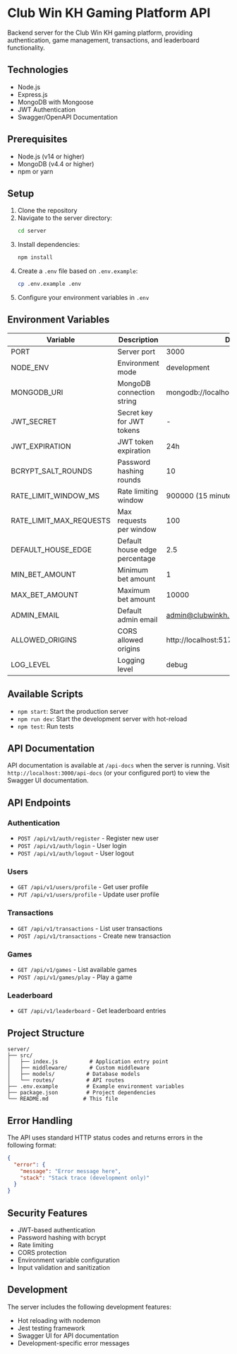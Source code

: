 # Club Win KH Gaming Platform API

Backend server for the Club Win KH gaming platform, providing authentication, game management, transactions, and leaderboard functionality.

## Technologies

- Node.js
- Express.js
- MongoDB with Mongoose
- JWT Authentication
- Swagger/OpenAPI Documentation

## Prerequisites

- Node.js (v14 or higher)
- MongoDB (v4.4 or higher)
- npm or yarn

## Setup

1. Clone the repository
2. Navigate to the server directory:
   ```bash
   cd server
   ```
3. Install dependencies:
   ```bash
   npm install
   ```
4. Create a `.env` file based on `.env.example`:
   ```bash
   cp .env.example .env
   ```
5. Configure your environment variables in `.env`

## Environment Variables

| Variable | Description | Default |
|----------|-------------|---------|
| PORT | Server port | 3000 |
| NODE_ENV | Environment mode | development |
| MONGODB_URI | MongoDB connection string | mongodb://localhost:27017/clubwinkh |
| JWT_SECRET | Secret key for JWT tokens | - |
| JWT_EXPIRATION | JWT token expiration | 24h |
| BCRYPT_SALT_ROUNDS | Password hashing rounds | 10 |
| RATE_LIMIT_WINDOW_MS | Rate limiting window | 900000 (15 minutes) |
| RATE_LIMIT_MAX_REQUESTS | Max requests per window | 100 |
| DEFAULT_HOUSE_EDGE | Default house edge percentage | 2.5 |
| MIN_BET_AMOUNT | Minimum bet amount | 1 |
| MAX_BET_AMOUNT | Maximum bet amount | 10000 |
| ADMIN_EMAIL | Default admin email | admin@clubwinkh.com |
| ALLOWED_ORIGINS | CORS allowed origins | http://localhost:5173,http://localhost:3000 |
| LOG_LEVEL | Logging level | debug |

## Available Scripts

- `npm start`: Start the production server
- `npm run dev`: Start the development server with hot-reload
- `npm test`: Run tests

## API Documentation

API documentation is available at `/api-docs` when the server is running. Visit `http://localhost:3000/api-docs` (or your configured port) to view the Swagger UI documentation.

## API Endpoints

### Authentication
- `POST /api/v1/auth/register` - Register new user
- `POST /api/v1/auth/login` - User login
- `POST /api/v1/auth/logout` - User logout

### Users
- `GET /api/v1/users/profile` - Get user profile
- `PUT /api/v1/users/profile` - Update user profile

### Transactions
- `GET /api/v1/transactions` - List user transactions
- `POST /api/v1/transactions` - Create new transaction

### Games
- `GET /api/v1/games` - List available games
- `POST /api/v1/games/play` - Play a game

### Leaderboard
- `GET /api/v1/leaderboard` - Get leaderboard entries

## Project Structure

```
server/
├── src/
│   ├── index.js          # Application entry point
│   ├── middleware/       # Custom middleware
│   ├── models/          # Database models
│   └── routes/          # API routes
├── .env.example         # Example environment variables
├── package.json         # Project dependencies
└── README.md           # This file
```

## Error Handling

The API uses standard HTTP status codes and returns errors in the following format:

```json
{
  "error": {
    "message": "Error message here",
    "stack": "Stack trace (development only)"
  }
}
```

## Security Features

- JWT-based authentication
- Password hashing with bcrypt
- Rate limiting
- CORS protection
- Environment variable configuration
- Input validation and sanitization

## Development

The server includes the following development features:
- Hot reloading with nodemon
- Jest testing framework
- Swagger UI for API documentation
- Development-specific error messages
